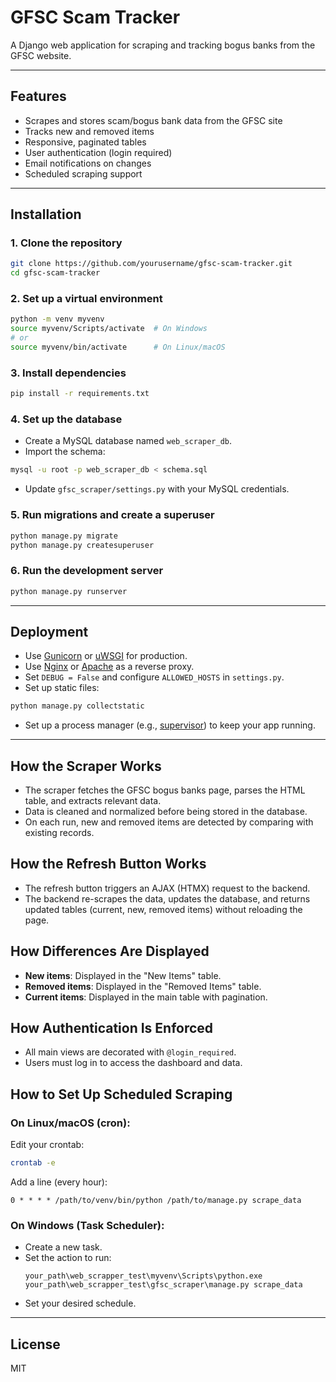 # GFSC Scam Tracker

A Django web application for scraping and tracking bogus banks from the GFSC website.

---

## Features

- Scrapes and stores scam/bogus bank data from the GFSC site
- Tracks new and removed items
- Responsive, paginated tables
- User authentication (login required)
- Email notifications on changes
- Scheduled scraping support

---

## Installation

### 1. Clone the repository

```bash
git clone https://github.com/yourusername/gfsc-scam-tracker.git
cd gfsc-scam-tracker
```

### 2. Set up a virtual environment

```bash
python -m venv myvenv
source myvenv/Scripts/activate  # On Windows
# or
source myvenv/bin/activate      # On Linux/macOS
```

### 3. Install dependencies

```bash
pip install -r requirements.txt
```

### 4. Set up the database

- Create a MySQL database named `web_scraper_db`.
- Import the schema:

```bash
mysql -u root -p web_scraper_db < schema.sql
```

- Update `gfsc_scraper/settings.py` with your MySQL credentials.

### 5. Run migrations and create a superuser

```bash
python manage.py migrate
python manage.py createsuperuser
```

### 6. Run the development server

```bash
python manage.py runserver
```

---

## Deployment

- Use [Gunicorn](https://gunicorn.org/) or [uWSGI](https://uwsgi-docs.readthedocs.io/en/latest/) for production.
- Use [Nginx](https://nginx.org/) or [Apache](https://httpd.apache.org/) as a reverse proxy.
- Set `DEBUG = False` and configure `ALLOWED_HOSTS` in `settings.py`.
- Set up static files:

```bash
python manage.py collectstatic
```

- Set up a process manager (e.g., [supervisor](http://supervisord.org/)) to keep your app running.

---

## How the Scraper Works

- The scraper fetches the GFSC bogus banks page, parses the HTML table, and extracts relevant data.
- Data is cleaned and normalized before being stored in the database.
- On each run, new and removed items are detected by comparing with existing records.

## How the Refresh Button Works

- The refresh button triggers an AJAX (HTMX) request to the backend.
- The backend re-scrapes the data, updates the database, and returns updated tables (current, new, removed items) without reloading the page.

## How Differences Are Displayed

- **New items**: Displayed in the "New Items" table.
- **Removed items**: Displayed in the "Removed Items" table.
- **Current items**: Displayed in the main table with pagination.

## How Authentication Is Enforced

- All main views are decorated with `@login_required`.
- Users must log in to access the dashboard and data.

## How to Set Up Scheduled Scraping

### On Linux/macOS (cron):

Edit your crontab:

```bash
crontab -e
```

Add a line (every hour):

```
0 * * * * /path/to/venv/bin/python /path/to/manage.py scrape_data
```

### On Windows (Task Scheduler):

- Create a new task.
- Set the action to run:
  ```
  your_path\web_scrapper_test\myvenv\Scripts\python.exe your_path\web_scrapper_test\gfsc_scraper\manage.py scrape_data
  ```
- Set your desired schedule.

---

## License

MIT 
